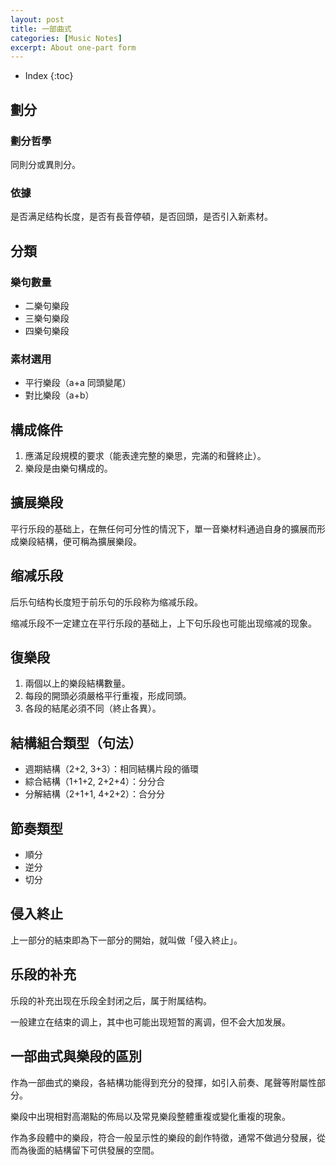 ```yaml
---
layout: post
title: 一部曲式
categories: [Music Notes]
excerpt: About one-part form
---
```

* Index
{:toc}

## 劃分

### 劃分哲學

同則分或異則分。

### 依據

是否满足结构长度，是否有長音停頓，是否回頭，是否引入新素材。

## 分類

### 樂句數量

- 二樂句樂段
- 三樂句樂段
- 四樂句樂段

### 素材選用

- 平行樂段（a+a 同頭變尾）
- 對比樂段（a+b）

## 構成條件

1. 應滿足段規模的要求（能表達完整的樂思，完滿的和聲終止）。
2. 樂段是由樂句構成的。

## 擴展樂段

平行乐段的基础上，在無任何可分性的情況下，單一音樂材料通過自身的擴展而形成樂段結構，便可稱為擴展樂段。

## 缩减乐段

后乐句结构长度短于前乐句的乐段称为缩减乐段。

缩减乐段不一定建立在平行乐段的基础上，上下句乐段也可能出现缩减的现象。

## 復樂段

1. 兩個以上的樂段結構數量。
2. 每段的開頭必須嚴格平行重複，形成同頭。
3. 各段的結尾必須不同（終止各異）。

## 結構組合類型（句法）

- 週期結構（2+2, 3+3）：相同結構片段的循環
- 綜合結構（1+1+2, 2+2+4）：分分合
- 分解結構（2+1+1, 4+2+2）：合分分

## 節奏類型

- 順分
- 逆分
- 切分

## 侵入終止  

上一部分的結束即為下一部分的開始，就叫做「侵入終止」。

## 乐段的补充

乐段的补充出现在乐段全封闭之后，属于附属结构。

一般建立在结束的调上，其中也可能出现短暂的离调，但不会大加发展。

## 一部曲式與樂段的區別

作為一部曲式的樂段，各結構功能得到充分的發揮，如引入前奏、尾聲等附屬性部分。

樂段中出現相對高潮點的佈局以及常見樂段整體重複或變化重複的現象。

作為多段體中的樂段，符合一般呈示性的樂段的創作特徵，通常不做過分發展，從而為後面的結構留下可供發展的空間。
